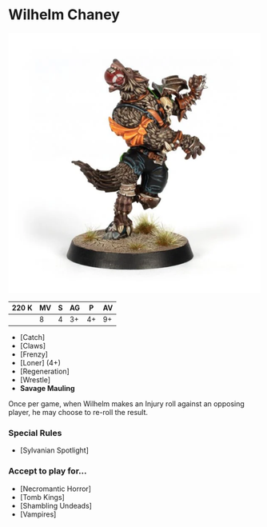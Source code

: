 # Wilhelm Chaney

![](../media/starplayers/BBWilhelmChaneyLead.webp)

| 220 K  | MV | S | AG | P | AV |
| --- | --- | --- | --- | --- | --- |
| | 8 | 4 | 3+ | 4+ | 9+ |

* [Catch]
* [Claws]
* [Frenzy]
* [Loner] (4+)
* [Regeneration]
* [Wrestle]
* **Savage Mauling**

Once per game, when Wilhelm makes an Injury roll against an opposing player, he may choose to re-roll the result.

### Special Rules
* [Sylvanian Spotlight]

### Accept to play for...
* [Necromantic Horror]
* [Tomb Kings]
* [Shambling Undeads]
* [Vampires]
